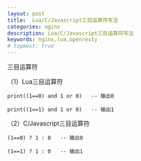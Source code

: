 ```yaml
---
layout: post
title:  Lua/C/Javascript三目运算符写法
categories: nginx
description: Lua/C/Javascript三目运算符写法
keywords: nginx,lua,openresty
# topmost: true
---
```


三目运算符

（1）Lua三目运算符

    print((1==0) and 1 or 0)   -- 输出0

    print((1==1) and 1 or 0)   -- 输出1

（2）C/Javascript三目运算符

    (1==0) ? 1 : 0   -- 输出0

    (1==1) ? 1 : 0   -- 输出1